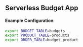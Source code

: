 ## Serverless Budget App

#### Example Configuration
``` sh
export BUDGET_TABLE=budgets
export PRODUCT_TABLE=products
export ORDER_TABLE=budget_product
```